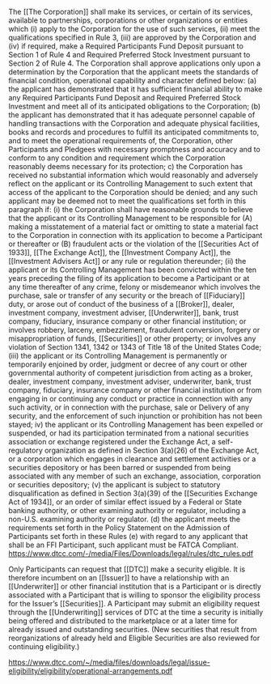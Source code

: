 The [[The Corporation]] shall make its services, or certain of its services, available to partnerships, corporations or other organizations or entities which (i) apply to the Corporation for the use of such services, (ii) meet the qualifications specified in Rule 3, (iii) are approved by the Corporation and (iv) if required, make a Required Participants Fund Deposit pursuant to Section 1 of Rule 4 and Required Preferred Stock Investment pursuant to Section 2 of Rule 4. The Corporation shall approve applications only upon a determination by the Corporation that the applicant meets the standards of financial condition, operational capability and character defined below:
	(a) the applicant has demonstrated that it has sufficient financial ability to make any Required Participants Fund Deposit and Required Preferred Stock Investment and meet all of its anticipated obligations to the Corporation;
	(b) the applicant has demonstrated that it has adequate personnel capable of handling transactions with the Corporation and adequate physical facilities, books and records and procedures to fulfill its anticipated commitments to, and to meet the operational requirements of, the Corporation, other Participants and Pledgees with necessary promptness and accuracy and to conform to any condition and requirement which the Corporation reasonably deems necessary for its protection; 
	c) the Corporation has received no substantial information which would reasonably and adversely reflect on the applicant or its Controlling Management to such extent that access of the applicant to the Corporation should be denied; and any such applicant may be deemed not to meet the qualifications set forth in this paragraph if:
		(i) the Corporation shall have reasonable grounds to believe that the applicant or its Controlling Management to be responsible for (A) making a misstatement of a material fact or omitting to state a material fact to the Corporation in connection with its application to become a Participant or thereafter or (B) fraudulent acts or the violation of the [[Securities Act of 1933]], [[The Exchange Act]], the [[Investment Company Act]], the [[Investment Advisers Act]] or any rule or regulation thereunder;
		(ii) the applicant or its Controlling Management has been convicted within the ten years preceding the filing of its application to become a Participant or at any time thereafter of any crime, felony or misdemeanor which involves the purchase, sale or transfer of any security or the breach of [[Fiduciary]] duty, or arose out of conduct of the business of a [[Broker]], dealer, investment company, investment adviser, [[Underwriter]], bank, trust company, fiduciary, insurance company or other financial institution; or involves robbery, larceny, embezzlement, fraudulent conversion, forgery or misappropriation of funds, [[Securities]] or other property; or involves any violation of Section 1341, 1342 or 1343 of Title 18 of the United States Code;
		(iii) the applicant or its Controlling Management is permanently or temporarily enjoined by order, judgment or decree of any court or other governmental authority of competent jurisdiction from acting as a broker, dealer, investment company, investment adviser, underwriter, bank, trust company, fiduciary, insurance company or other financial institution or from engaging in or continuing any conduct or practice in connection with any such activity, or in connection with the purchase, sale or Delivery of any security, and the enforcement of such injunction or prohibition has not been stayed; 
		iv) the applicant or its Controlling Management has been expelled or suspended, or had its participation terminated from a national securities association or exchange registered under the Exchange Act, a self-regulatory organization as defined in Section 3(a)(26) of the Exchange Act, or a corporation which engages in clearance and settlement activities or a securities depository or has been barred or suspended from being associated with any member of such an exchange, association, corporation or securities depository;
		(v) the applicant is subject to statutory disqualification as defined in Section 3(a)(39) of the [[Securities Exchange Act of 1934]], or an order of similar effect issued by a Federal or State banking authority, or other examining authority or regulator, including a non-U.S. examining authority or regulator.
	(d) the applicant meets the requirements set forth in the Policy Statement on the Admission of Participants set forth in these Rules
	(e) with regard to any applicant that shall be an FFI Participant, such applicant must be FATCA Compliant.
https://www.dtcc.com/-/media/Files/Downloads/legal/rules/dtc_rules.pdf


Only Participants can request that [[DTC]] make a security eligible. It is therefore incumbent on an [[Issuer]] to have a relationship with an [[Underwriter]] or other financial institution that is a Participant or is directly associated with a Participant that is willing to sponsor the eligibility process for the Issuer’s [[Securities]]. A Participant may submit an eligibility request through the [[Underwriting]] services of DTC at the time a security is initially being offered and distributed to the marketplace or at a later time for already issued and outstanding securities. (New securities that result from reorganizations of already held and Eligible Securities are also reviewed for continuing eligibility.)

https://www.dtcc.com/~/media/files/downloads/legal/issue-eligibility/eligibility/operational-arrangements.pdf